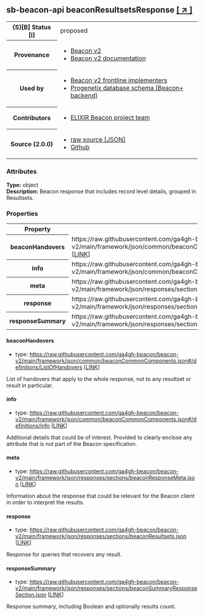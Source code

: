 
<div id="schema-header-title">
  <h2><span id="schema-header-title-project">sb-beacon-api</span> beaconResultsetsResponse <a href="https://github.com/ga4gh-schemablocks/sb-beacon-api" target="_BLANK">[ &nearr; ]</a></h2>
</div>

<table id="schema-header-table">
<tr>
<th>{S}[B] Status <a href="https://schemablocks.org/about/sb-status-levels.html">[i]</a></th>
<td><div id="schema-header-status">proposed</div></td>
</tr>
<tr><th>Provenance</th><td><ul>
<li><a href="https://github.com/ga4gh-beacon/beacon-v2">Beacon v2</a></li>
<li><a href="http://docs.genomebeacons.org">Beacon v2 documentation</a></li>
</ul></td></tr>
<tr><th>Used by</th><td><ul>
<li><a href="https://ga4gh-approval-service-registry.ega-archive.org">Beacon v2 frontline implementers</a></li>
<li><a href="https://docs.progenetix.org/beaconplus/">Progenetix database schema (Beacon+ backend)</a></li>
</ul></td></tr>


<!--more-->
<tr><th>Contributors</th><td><ul>
<li><a href="https://beacon-project.io/categories/people.html">ELIXIR Beacon project team</a></li>
</ul></td></tr>
<tr><th>Source (2.0.0)</th><td><ul>
<li><a href="current/beaconResultsetsResponse.json" target="_BLANK">raw source [JSON]</a></li>
<li><a href="https://github.com/ga4gh-schemablocks/sb-beacon-api/blob/master/schemas/framework/responses/beaconResultsetsResponse.yaml" target="_BLANK">Github</a></li>
</ul></td></tr>
</table>

<div id="schema-attributes-title"><h3>Attributes</h3></div>

  
__Type:__ object  
__Description:__ Beacon response that includes record level details, grouped in Resultsets.
### Properties

<table id="schema-properties-table">
<tr><th>Property</th><th>Type</th></tr>
<tr><th>beaconHandovers</th><td>https://raw.githubusercontent.com/ga4gh-beacon/beacon-v2/main/framework/json/common/beaconCommonComponents.json#/definitions/ListOfHandovers [<a href="https://raw.githubusercontent.com/ga4gh-beacon/beacon-v2/main/framework/json/common/beaconCommonComponents.json">LINK</a>]</td></tr>
<tr><th>info</th><td>https://raw.githubusercontent.com/ga4gh-beacon/beacon-v2/main/framework/json/common/beaconCommonComponents.json#/definitions/Info [<a href="https://raw.githubusercontent.com/ga4gh-beacon/beacon-v2/main/framework/json/common/beaconCommonComponents.json">LINK</a>]</td></tr>
<tr><th>meta</th><td>https://raw.githubusercontent.com/ga4gh-beacon/beacon-v2/main/framework/json/responses/sections/beaconResponseMeta.json [<a href="https://raw.githubusercontent.com/ga4gh-beacon/beacon-v2/main/framework/json/responses/sections/beaconResponseMeta.json">LINK</a>]</td></tr>
<tr><th>response</th><td>https://raw.githubusercontent.com/ga4gh-beacon/beacon-v2/main/framework/json/responses/sections/beaconResultsets.json [<a href="https://raw.githubusercontent.com/ga4gh-beacon/beacon-v2/main/framework/json/responses/sections/beaconResultsets.json">LINK</a>]</td></tr>
<tr><th>responseSummary</th><td>https://raw.githubusercontent.com/ga4gh-beacon/beacon-v2/main/framework/json/responses/sections/beaconSummaryResponseSection.json [<a href="https://raw.githubusercontent.com/ga4gh-beacon/beacon-v2/main/framework/json/responses/sections/beaconSummaryResponseSection.json">LINK</a>]</td></tr>
</table>


#### beaconHandovers

* type: https://raw.githubusercontent.com/ga4gh-beacon/beacon-v2/main/framework/json/common/beaconCommonComponents.json#/definitions/ListOfHandovers [<a href="https://raw.githubusercontent.com/ga4gh-beacon/beacon-v2/main/framework/json/common/beaconCommonComponents.json">LINK</a>]

List of handovers that apply to the whole response, not to any resultset or result in particular.


#### info

* type: https://raw.githubusercontent.com/ga4gh-beacon/beacon-v2/main/framework/json/common/beaconCommonComponents.json#/definitions/Info [<a href="https://raw.githubusercontent.com/ga4gh-beacon/beacon-v2/main/framework/json/common/beaconCommonComponents.json">LINK</a>]

Additional details that could be of interest. Provided to clearly enclose any attribute that is not part of the Beacon specification.


#### meta

* type: https://raw.githubusercontent.com/ga4gh-beacon/beacon-v2/main/framework/json/responses/sections/beaconResponseMeta.json [<a href="https://raw.githubusercontent.com/ga4gh-beacon/beacon-v2/main/framework/json/responses/sections/beaconResponseMeta.json">LINK</a>]

Information about the response that could be relevant for the Beacon client in order to interpret the results.


#### response

* type: https://raw.githubusercontent.com/ga4gh-beacon/beacon-v2/main/framework/json/responses/sections/beaconResultsets.json [<a href="https://raw.githubusercontent.com/ga4gh-beacon/beacon-v2/main/framework/json/responses/sections/beaconResultsets.json">LINK</a>]

Response for queries that recovers any result.


#### responseSummary

* type: https://raw.githubusercontent.com/ga4gh-beacon/beacon-v2/main/framework/json/responses/sections/beaconSummaryResponseSection.json [<a href="https://raw.githubusercontent.com/ga4gh-beacon/beacon-v2/main/framework/json/responses/sections/beaconSummaryResponseSection.json">LINK</a>]

Response summary, including Boolean and optionally results count.


